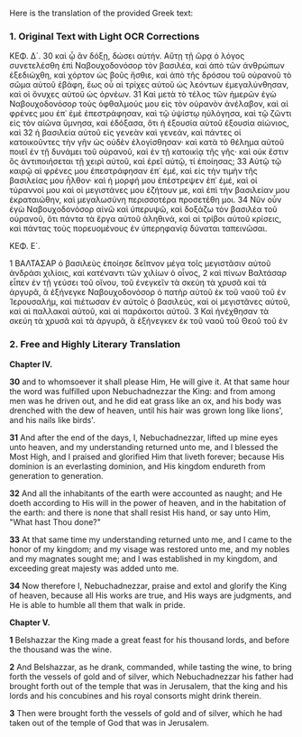 Here is the translation of the provided Greek text:

### 1. Original Text with Light OCR Corrections

ΚΕΦ. Δ´.
30 καὶ ᾧ ἂν δόξῃ, δώσει αὐτήν. Αὕτῃ τῇ ὥρᾳ ὁ λόγος συνετελέσθη ἐπὶ Ναβουχοδονόσορ τὸν βασιλέα, καὶ ἀπὸ τῶν ἀνθρώπων ἐξεδιώχθη, καὶ χόρτον ὡς βοῦς ἤσθιε, καὶ ἀπὸ τῆς δρόσου τοῦ οὐρανοῦ τὸ σῶμα αὐτοῦ ἐβάφη, ἕως οὗ αἱ τρίχες αὐτοῦ ὡς λεόντων ἐμεγαλύνθησαν, καὶ οἱ ὄνυχες αὐτοῦ ὡς ὀρνέων.
31 Καὶ μετὰ τὸ τέλος τῶν ἡμερῶν ἐγὼ Ναβουχοδονόσορ τοὺς ὀφθαλμούς μου εἰς τὸν οὐρανὸν ἀνέλαβον, καὶ αἱ φρένες μου ἐπ᾽ ἐμὲ ἐπεστράφησαν, καὶ τῷ ὑψίστῳ ηὐλόγησα, καὶ τῷ ζῶντι εἰς τὸν αἰῶνα ὕμνησα, καὶ ἐδόξασα, ὅτι ἡ ἐξουσία αὐτοῦ ἐξουσία αἰώνιος, καὶ
32 ἡ βασιλεία αὐτοῦ εἰς γενεὰν καὶ γενεάν, καὶ πάντες οἱ κατοικοῦντες τὴν γῆν ὡς οὐδὲν ἐλογίσθησαν· καὶ κατὰ τὸ θέλημα αὐτοῦ ποιεῖ ἐν τῇ δυνάμει τοῦ οὐρανοῦ, καὶ ἐν τῇ κατοικίᾳ τῆς γῆς· καὶ οὐκ ἔστιν ὃς ἀντιποιήσεται τῇ χειρὶ αὐτοῦ, καὶ ἐρεῖ αὐτῷ, τί ἐποίησας;
33 Αὐτῷ τῷ καιρῷ αἱ φρένες μου ἐπεστράφησαν ἐπ᾽ ἐμέ, καὶ εἰς τὴν τιμὴν τῆς βασιλείας μου ἦλθον· καὶ ἡ μορφή μου ἐπέστρεψεν ἐπ᾽ ἐμέ, καὶ οἱ τύραννοί μου καὶ οἱ μεγιστάνες μου ἐζήτουν με, καὶ ἐπὶ τὴν βασιλείαν μου ἐκραταιώθην, καὶ μεγαλωσύνη περισσοτέρα προσετέθη μοι.
34 Νῦν οὖν ἐγὼ Ναβουχοδονόσορ αἰνῶ καὶ ὑπερυψῶ, καὶ δοξάζω τὸν βασιλέα τοῦ οὐρανοῦ, ὅτι πάντα τὰ ἔργα αὐτοῦ ἀληθινά, καὶ αἱ τρίβοι αὐτοῦ κρίσεις, καὶ πάντας τοὺς πορευομένους ἐν ὑπερηφανίᾳ δύναται ταπεινῶσαι.

ΚΕΦ. Ε´.

1 ΒΑΛΤΑΣΑΡ ὁ βασιλεὺς ἐποίησε δεῖπνον μέγα τοῖς μεγιστᾶσιν αὐτοῦ ἀνδράσι χιλίοις, καὶ κατέναντι τῶν χιλίων ὁ οἶνος,
2 καὶ πίνων Βαλτάσαρ εἶπεν ἐν τῇ γεύσει τοῦ οἴνου, τοῦ ἐνεγκεῖν τὰ σκεύη τὰ χρυσᾶ καὶ τὰ ἀργυρᾶ, ἃ ἐξήνεγκε Ναβουχοδονόσορ ὁ πατὴρ αὐτοῦ ἐκ τοῦ ναοῦ τοῦ ἐν Ἱερουσαλήμ, καὶ πιέτωσαν ἐν αὐτοῖς ὁ βασιλεύς, καὶ οἱ μεγιστᾶνες αὐτοῦ, καὶ αἱ παλλακαὶ αὐτοῦ, καὶ αἱ παράκοιτοι αὐτοῦ.
3 Καὶ ἠνέχθησαν τὰ σκεύη τὰ χρυσᾶ καὶ τὰ ἀργυρᾶ, ἃ ἐξήνεγκεν ἐκ τοῦ ναοῦ τοῦ Θεοῦ τοῦ ἐν

### 2. Free and Highly Literary Translation

**Chapter IV.**

**30** and to whomsoever it shall please Him, He will give it. At that same hour the word was fulfilled upon Nebuchadnezzar the King: and from among men was he driven out, and he did eat grass like an ox, and his body was drenched with the dew of heaven, until his hair was grown long like lions', and his nails like birds'.

**31** And after the end of the days, I, Nebuchadnezzar, lifted up mine eyes unto heaven, and my understanding returned unto me, and I blessed the Most High, and I praised and glorified Him that liveth forever; because His dominion is an everlasting dominion, and His kingdom endureth from generation to generation.

**32** And all the inhabitants of the earth were accounted as naught; and He doeth according to His will in the power of heaven, and in the habitation of the earth: and there is none that shall resist His hand, or say unto Him, "What hast Thou done?"

**33** At that same time my understanding returned unto me, and I came to the honor of my kingdom; and my visage was restored unto me, and my nobles and my magnates sought me; and I was established in my kingdom, and exceeding great majesty was added unto me.

**34** Now therefore I, Nebuchadnezzar, praise and extol and glorify the King of heaven, because all His works are true, and His ways are judgments, and He is able to humble all them that walk in pride.

**Chapter V.**

**1** Belshazzar the King made a great feast for his thousand lords, and before the thousand was the wine.

**2** And Belshazzar, as he drank, commanded, while tasting the wine, to bring forth the vessels of gold and of silver, which Nebuchadnezzar his father had brought forth out of the temple that was in Jerusalem, that the king and his lords and his concubines and his royal consorts might drink therein.

**3** Then were brought forth the vessels of gold and of silver, which he had taken out of the temple of God that was in Jerusalem.